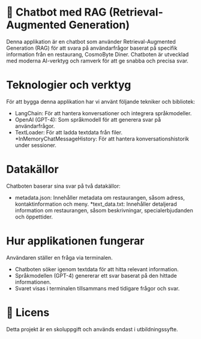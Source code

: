 # 🤖 Chatbot med RAG (Retrieval-Augmented Generation)
Denna applikation är en chatbot som använder Retrieval-Augmented Generation (RAG) för att svara på användarfrågor baserat på specifik information från en restaurang, CosmoByte Diner. Chatboten är utvecklad med moderna AI-verktyg och ramverk för att ge snabba och precisa svar.

# Teknologier och verktyg
För att bygga denna applikation har vi använt följande tekniker och bibliotek:

* LangChain: För att hantera konversationer och integrera språkmodeller.
* OpenAI (GPT-4): Som språkmodell för att generera svar på användarfrågor.
* TextLoader: För att ladda textdata från filer.
*InMemoryChatMessageHistory: För att hantera konversationshistorik under sessioner.

# Datakällor
Chatboten baserar sina svar på två datakällor:

* metadata.json: Innehåller metadata om restaurangen, såsom adress, kontaktinformation och meny.
*text_data.txt: Innehåller detaljerad information om restaurangen, såsom beskrivningar, specialerbjudanden och öppettider.

# Hur applikationen fungerar
Användaren ställer en fråga via terminalen.

* Chatboten söker igenom textdata för att hitta relevant information.
* Språkmodellen (GPT-4) genererar ett svar baserat på den hittade informationen.
* Svaret visas i terminalen tillsammans med tidigare frågor och svar.



# 📄 Licens
Detta projekt är en skoluppgift och används endast i utbildningssyfte.

